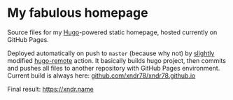 # My fabulous homepage

Source files for my [Hugo](https://gohugo.io/ "Hugo website")-powered static homepage, hosted currently on GitHub Pages. 

Deployed automatically on push to `master` (because why not) by [slightly](https://github.com/xndr78/hugo-remote/tree/feature/custom-commit-message) modified [hugo-remote](https://github.com/victoriadrake/hugo-remote) action. It basically builds hugo project, then commits and pushes all files to another repository with GitHub Pages environment. Current build is always here: [github.com/xndr78/xndr78.github.io](https://github.com/xndr78/xndr78.github.io)

Final result: https://xndr.name